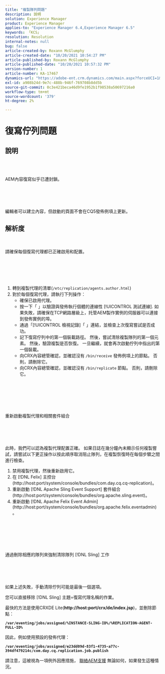```yaml
---
title: "複製隊列問題"
description: 說明
solution: Experience Manager
product: Experience Manager
applies-to: "Experience Manager 6.4,Experience Manager 6.5"
keywords: 「KCS」
resolution: Resolution
internal-notes: null
bug: false
article-created-by: Roxann McGlumphy
article-created-date: "10/20/2021 10:54:27 PM"
article-published-by: Roxann McGlumphy
article-published-date: "10/20/2021 10:57:32 PM"
version-number: 1
article-number: KA-17467
dynamics-url: "https://adobe-ent.crm.dynamics.com/main.aspx?forceUCI=1&pagetype=entityrecord&etn=knowledgearticle&id=a8df06aa-f831-ec11-b6e5-000d3a5ba97a"
exl-id: a908b24d-9e7c-488b-946f-769708b8dd5b
source-git-commit: 0c3e421beca46d9fe1952b1f98538a50697216a0
workflow-type: tm+mt
source-wordcount: '379'
ht-degree: 2%

---
```


# 復寫佇列問題

## 說明

<br><br><br>AEM內容復寫似乎已遭封鎖。<br><br><br><br><br><br>
編輯者可以建立內容，但啟動的頁面不會在CQ5發佈例項上更新。


## 解析度

<br><br>請確保每個復寫代理都已正確啟用和配置。<br><br><br><br> <br><br>
1. 轉到複製代理的清單(`/etc/replication/agents.author.html`)
2. 對於每個復寫代理，請執行下列操作：
   - 確保已啟用代理。
   - 按一下「 」以驗證與發佈執行個體的連線性 [!UICONTROL 測試連線]. 如果失敗，請確保在TCP網路層級上，托管AEM製作實例的伺服器可以連接到發佈實例的埠。
   - 通過「[!UICONTROL 檢視記錄]「 」連結，並檢查上次復寫嘗試是否成功。
   - 記下復寫佇列中的第一個裝載路徑。 然後，嘗試清除複製隊列的第一個元素。 然後，驗證複製是否恢復。 一旦繼續，就會再次啟動佇列中指出的第一個裝載。
   - 向CRX內容總管確認，並確認沒有 `/bin/receive` 發佈例項上的節點。 否則，請刪除它。
   - 向CRX內容總管確認，並確認沒有 `/bin/replicate` 節點。 否則，請刪除它。

<br><br><br><br> <br><br>重新啟動複製代理和相關套件組合<br><br><br><br> <br><br>
此時，我們可以認為複製代理配置正確。 如果日誌在幾分鐘內未顯示任何複製嘗試，請嘗試以下更正操作以按此順序取消阻止隊列，在複製恢復時在每個步驟之間進行檢查。

1. 禁用複製代理，然後重新啟用它。
2. 在 [!DNL Felix] 主控台(http://host:port/system/console/bundles/com.day.cq.cq-replication)。
3. 重新啟動 [!DNL Apache Sling Event Support] 套件組合(http://host:port/system/console/bundles/org.apache.sling.event)。
4. 重新啟動 [!DNL Apache Felix Event Admin] (http://host:port/system/console/bundles/org.apache.felix.eventadmin)。

<br><br><br><br> <br><br>通過刪除相應的隊列來強制清除隊列 [!DNL Sling] 工作<br><br><br><br> <br><br>
如果上述失敗，手動清除佇列可能是最後一個選項。

您可以直接移除 [!DNL Sling] 主題=復寫代理名稱的作業。

最快的方法是使用CRXDE Lite(<b>http://host:port/crx/de/index.jsp</b>)，並刪除節點：

<b>`/var/eventing/jobs/assigned/%INSTANCE-SLING-ID%/%REPLICATION-AGENT-FULL-ID%`</b>

因此，例如使用預設的發佈代理：

<b>`/var/eventing/jobs/assigned/e23dd09d-83f1-4735-a77c-394df479214c/com.day.cq.replication.job.publish`</b>

請注意，這被視為一項例外因應措施， [聯絡AEM支援](https://helpx.adobe.com/tw/marketing-cloud/contact-support.html) 無論如何，如果發生這種情況。
